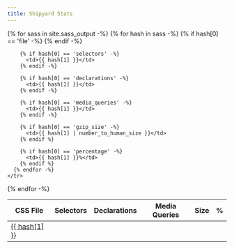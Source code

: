 ```yaml
---
title: Shipyard Stats
---
```


<table class="table">
  <thead>
    <tr>
      <th>CSS File</th>
      <th>Selectors</th>
      <th>Declarations</th>
      <th>Media Queries</th>
      <th>Size</th>
      <th>%</th>
    </tr>
  </thead>
  {% for sass in site.sass_output -%}
    <tr>
      {% for hash in sass -%}
        {% if hash[0] == 'file' -%}
          <td>
            <a href="https://github.com/codeship/shipyard/blob/master/assets/stylesheets/{{ hash[1] }}" target="_blank" class="bold blue-dark hover:blue-darker">
              {{ hash[1] }}
            </a>
          </td>
        {% endif -%}

        {% if hash[0] == 'selectors' -%}
          <td>{{ hash[1] }}</td>
        {% endif -%}

        {% if hash[0] == 'declarations' -%}
          <td>{{ hash[1] }}</td>
        {% endif -%}

        {% if hash[0] == 'media_queries' -%}
          <td>{{ hash[1] }}</td>
        {% endif -%}

        {% if hash[0] == 'gzip_size' -%}
          <td>{{ hash[1] | number_to_human_size }}</td>
        {% endif %}

        {% if hash[0] == 'percentage' -%}
          <td>{{ hash[1] }}%</td>
        {% endif %}
      {% endfor -%}
    </tr>
  {% endfor -%}
</table>
